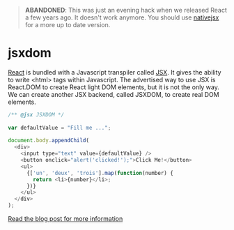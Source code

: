 > **ABANDONED**: This was just an evening hack when we released React a few years ago. It doesn't work anymore. You should use [nativejsx](https://github.com/treycordova/nativejsx) for a more up to date version.

jsxdom
======

[React](http://facebook.github.io/react/) is bundled with a Javascript transpiler called [JSX](http://facebook.github.io/react/docs/syntax.html). It gives the ability to write &lt;html> tags within Javascript. The advertised way to use JSX is React.DOM to create React light DOM elements, but it is not the only way. We can create another JSX backend, called JSXDOM, to create real DOM elements.


```javascript
/** @jsx JSXDOM */
 
var defaultValue = "Fill me ...";
 
document.body.appendChild(
  <div>
    <input type="text" value={defaultValue} />
    <button onclick="alert('clicked!');">Click Me!</button>
    <ul>
      {['un', 'deux', 'trois'].map(function(number) {
        return <li>{number}</li>;
      })}
    </ul>
  </div>
);
```

[Read the blog post for more information](http://blog.vjeux.com/2013/javascript/jsx-for-the-real-dom.html)
